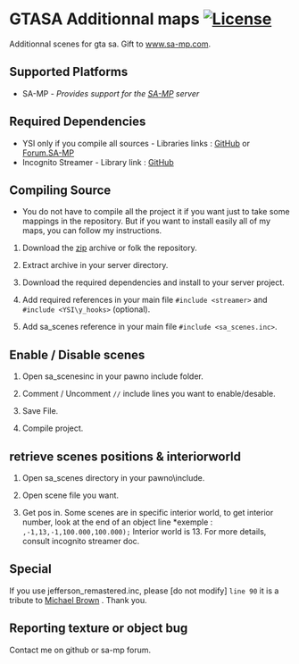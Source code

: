[license]: https://tldrlegal.com/l/mit

# GTASA Additionnal maps [![License](http://img.shields.io/badge/license-MIT-lightgrey.svg?style=flat)][License]

Additionnal scenes for gta sa. Gift to www.sa-mp.com.

## Supported Platforms
 * SA-MP - _Provides support for the [SA-MP](http://www.sa-mp.com/) server_
 
## Required Dependencies
 * YSI only if you compile all sources - Libraries links  : [GitHub](https://github.com/Misiur/YSI) or [Forum.SA-MP](http://forum.sa-mp.com/showthread.php?t=570883)
 * Incognito Streamer - Library link : [GitHub](https://github.com/samp-incognito/samp-streamer-plugin/releases/tag/v2.82)

## Compiling Source
 * You do not have to compile all the project it if you want just to take some mappings in the repository. But if you want to install easily all of my maps, you can follow my instructions.

 1. Download the [zip](https://github.com/BenBout/GTASA-scenes/archive/master.zip) archive or folk the repository.

 2. Extract archive in your server directory.

 3. Download the required dependencies and install to your server project.

 4. Add required references in your main file `#include <streamer>` and `#include <YSI\y_hooks>` (optional).

 5. Add sa_scenes reference in your main file `#include <sa_scenes.inc>`.

## Enable / Disable scenes

 1. Open sa_scenesinc in your pawno include folder.
 
 2. Comment / Uncomment `//` include lines you want to enable/desable.

 3. Save File.
 
 4. Compile project.
 
## retrieve scenes positions & interiorworld

 1. Open sa_scenes directory in your pawno\include.
 
 2. Open scene file you want.
 
 3. Get pos in. Some scenes are in specific interior world, to get interior number, look at the end of an object line
	*exemple : `,-1,13,-1,100.000,100.000);` Interior world is 13. For more details, consult incognito streamer doc.
	
## Special
 If you use jefferson_remastered.inc, please [do not modify] `line 90` it is a tribute to [Michael Brown](https://en.wikipedia.org/wiki/Shooting_of_Michael_Brown) . Thank you.

 ## Reporting texture or object bug

Contact me on github or sa-mp forum.

